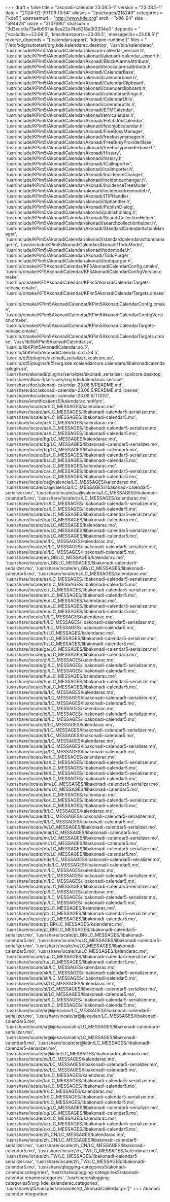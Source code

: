 +++
draft = false
title = "akonadi-calendar 23.08.5-1"
version = "23.08.5-1"
date = "2024-02-20T09:13:54"
aliases = "/packages/218249"
categories = ['kde5']
upstreamurl = "http://www.kde.org"
arch = "x86_64"
size = "594428"
usize = "3137690"
sha1sum = "3d3ecc0a73a4b567ac6ea22a74e82f8a3f2334e0"
depends = "['kcalutils>=23.08.5', 'kmailtransport>=23.08.5', 'messagelib>=23.08.5']"
reverse_depends = "['calendarsupport', 'kdepim-runtime']"
files = "['/etc/xdg/autostart/org.kde.kalendarac.desktop', '/usr/bin/kalendarac', '/usr/include/KPim5/AkonadiCalendar/akonadi-calendar_version.h', '/usr/include/KPim5/AkonadiCalendar/akonadi/akonadi-calendar_export.h', '/usr/include/KPim5/AkonadiCalendar/Akonadi/BlockAlarmsAttribute', '/usr/include/KPim5/AkonadiCalendar/akonadi/blockalarmsattribute.h', '/usr/include/KPim5/AkonadiCalendar/Akonadi/CalendarBase', '/usr/include/KPim5/AkonadiCalendar/akonadi/calendarbase.h', '/usr/include/KPim5/AkonadiCalendar/Akonadi/CalendarClipboard', '/usr/include/KPim5/AkonadiCalendar/akonadi/calendarclipboard.h', '/usr/include/KPim5/AkonadiCalendar/akonadi/calendarsettings.h', '/usr/include/KPim5/AkonadiCalendar/Akonadi/CalendarUtils', '/usr/include/KPim5/AkonadiCalendar/akonadi/calendarutils.h', '/usr/include/KPim5/AkonadiCalendar/Akonadi/ETMCalendar', '/usr/include/KPim5/AkonadiCalendar/akonadi/etmcalendar.h', '/usr/include/KPim5/AkonadiCalendar/Akonadi/FetchJobCalendar', '/usr/include/KPim5/AkonadiCalendar/akonadi/fetchjobcalendar.h', '/usr/include/KPim5/AkonadiCalendar/Akonadi/FreeBusyManager', '/usr/include/KPim5/AkonadiCalendar/akonadi/freebusymanager.h', '/usr/include/KPim5/AkonadiCalendar/Akonadi/FreeBusyProviderBase', '/usr/include/KPim5/AkonadiCalendar/akonadi/freebusyproviderbase.h', '/usr/include/KPim5/AkonadiCalendar/Akonadi/History', '/usr/include/KPim5/AkonadiCalendar/akonadi/history.h', '/usr/include/KPim5/AkonadiCalendar/Akonadi/ICalImporter', '/usr/include/KPim5/AkonadiCalendar/akonadi/icalimporter.h', '/usr/include/KPim5/AkonadiCalendar/Akonadi/IncidenceChanger', '/usr/include/KPim5/AkonadiCalendar/akonadi/incidencechanger.h', '/usr/include/KPim5/AkonadiCalendar/Akonadi/IncidenceTreeModel', '/usr/include/KPim5/AkonadiCalendar/akonadi/incidencetreemodel.h', '/usr/include/KPim5/AkonadiCalendar/Akonadi/ITIPHandler', '/usr/include/KPim5/AkonadiCalendar/akonadi/itiphandler.h', '/usr/include/KPim5/AkonadiCalendar/Akonadi/PublishDialog', '/usr/include/KPim5/AkonadiCalendar/akonadi/publishdialog.h', '/usr/include/KPim5/AkonadiCalendar/Akonadi/SearchCollectionHelper', '/usr/include/KPim5/AkonadiCalendar/akonadi/searchcollectionhelper.h', '/usr/include/KPim5/AkonadiCalendar/Akonadi/StandardCalendarActionManager', '/usr/include/KPim5/AkonadiCalendar/akonadi/standardcalendaractionmanager.h', '/usr/include/KPim5/AkonadiCalendar/Akonadi/TodoModel', '/usr/include/KPim5/AkonadiCalendar/akonadi/todomodel.h', '/usr/include/KPim5/AkonadiCalendar/Akonadi/TodoPurger', '/usr/include/KPim5/AkonadiCalendar/akonadi/todopurger.h', '/usr/lib/cmake/KF5AkonadiCalendar/KF5AkonadiCalendarConfig.cmake', '/usr/lib/cmake/KF5AkonadiCalendar/KF5AkonadiCalendarConfigVersion.cmake', '/usr/lib/cmake/KF5AkonadiCalendar/KPim5AkonadiCalendarTargets-release.cmake', '/usr/lib/cmake/KF5AkonadiCalendar/KPim5AkonadiCalendarTargets.cmake', '/usr/lib/cmake/KPim5AkonadiCalendar/KPim5AkonadiCalendarConfig.cmake', '/usr/lib/cmake/KPim5AkonadiCalendar/KPim5AkonadiCalendarConfigVersion.cmake', '/usr/lib/cmake/KPim5AkonadiCalendar/KPim5AkonadiCalendarTargets-release.cmake', '/usr/lib/cmake/KPim5AkonadiCalendar/KPim5AkonadiCalendarTargets.cmake', '/usr/lib/libKPim5AkonadiCalendar.so', '/usr/lib/libKPim5AkonadiCalendar.so.5', '/usr/lib/libKPim5AkonadiCalendar.so.5.24.5', '/usr/lib/qt5/plugins/akonadi_serializer_kcalcore.so', '/usr/lib/qt5/plugins/kf5/org.kde.kcalendarcore.calendars/libakonadicalendarplugin.so', '/usr/share/akonadi/plugins/serializer/akonadi_serializer_kcalcore.desktop', '/usr/share/dbus-1/services/org.kde.kalendarac.service', '/usr/share/doc/akonadi-calendar-23.08.5/README.md', '/usr/share/doc/akonadi-calendar-23.08.5/README.md.license', '/usr/share/doc/akonadi-calendar-23.08.5/TODO', '/usr/share/knotifications5/kalendarac.notifyrc', '/usr/share/locale/ar/LC_MESSAGES/kalendarac.mo', '/usr/share/locale/ar/LC_MESSAGES/libakonadi-calendar5-serializer.mo', '/usr/share/locale/ar/LC_MESSAGES/libakonadi-calendar5.mo', '/usr/share/locale/az/LC_MESSAGES/kalendarac.mo', '/usr/share/locale/az/LC_MESSAGES/libakonadi-calendar5-serializer.mo', '/usr/share/locale/az/LC_MESSAGES/libakonadi-calendar5.mo', '/usr/share/locale/bg/LC_MESSAGES/kalendarac.mo', '/usr/share/locale/bg/LC_MESSAGES/libakonadi-calendar5-serializer.mo', '/usr/share/locale/bg/LC_MESSAGES/libakonadi-calendar5.mo', '/usr/share/locale/bs/LC_MESSAGES/libakonadi-calendar5-serializer.mo', '/usr/share/locale/bs/LC_MESSAGES/libakonadi-calendar5.mo', '/usr/share/locale/ca/LC_MESSAGES/kalendarac.mo', '/usr/share/locale/ca/LC_MESSAGES/libakonadi-calendar5-serializer.mo', '/usr/share/locale/ca/LC_MESSAGES/libakonadi-calendar5.mo', '/usr/share/locale/ca@valencia/LC_MESSAGES/kalendarac.mo', '/usr/share/locale/ca@valencia/LC_MESSAGES/libakonadi-calendar5-serializer.mo', '/usr/share/locale/ca@valencia/LC_MESSAGES/libakonadi-calendar5.mo', '/usr/share/locale/cs/LC_MESSAGES/kalendarac.mo', '/usr/share/locale/cs/LC_MESSAGES/libakonadi-calendar5-serializer.mo', '/usr/share/locale/cs/LC_MESSAGES/libakonadi-calendar5.mo', '/usr/share/locale/da/LC_MESSAGES/libakonadi-calendar5-serializer.mo', '/usr/share/locale/da/LC_MESSAGES/libakonadi-calendar5.mo', '/usr/share/locale/de/LC_MESSAGES/kalendarac.mo', '/usr/share/locale/de/LC_MESSAGES/libakonadi-calendar5-serializer.mo', '/usr/share/locale/de/LC_MESSAGES/libakonadi-calendar5.mo', '/usr/share/locale/el/LC_MESSAGES/kalendarac.mo', '/usr/share/locale/el/LC_MESSAGES/libakonadi-calendar5-serializer.mo', '/usr/share/locale/el/LC_MESSAGES/libakonadi-calendar5.mo', '/usr/share/locale/en_GB/LC_MESSAGES/kalendarac.mo', '/usr/share/locale/en_GB/LC_MESSAGES/libakonadi-calendar5-serializer.mo', '/usr/share/locale/en_GB/LC_MESSAGES/libakonadi-calendar5.mo', '/usr/share/locale/es/LC_MESSAGES/kalendarac.mo', '/usr/share/locale/es/LC_MESSAGES/libakonadi-calendar5-serializer.mo', '/usr/share/locale/es/LC_MESSAGES/libakonadi-calendar5.mo', '/usr/share/locale/et/LC_MESSAGES/libakonadi-calendar5-serializer.mo', '/usr/share/locale/et/LC_MESSAGES/libakonadi-calendar5.mo', '/usr/share/locale/eu/LC_MESSAGES/kalendarac.mo', '/usr/share/locale/eu/LC_MESSAGES/libakonadi-calendar5-serializer.mo', '/usr/share/locale/eu/LC_MESSAGES/libakonadi-calendar5.mo', '/usr/share/locale/fi/LC_MESSAGES/kalendarac.mo', '/usr/share/locale/fi/LC_MESSAGES/libakonadi-calendar5-serializer.mo', '/usr/share/locale/fi/LC_MESSAGES/libakonadi-calendar5.mo', '/usr/share/locale/fr/LC_MESSAGES/kalendarac.mo', '/usr/share/locale/fr/LC_MESSAGES/libakonadi-calendar5-serializer.mo', '/usr/share/locale/fr/LC_MESSAGES/libakonadi-calendar5.mo', '/usr/share/locale/ga/LC_MESSAGES/libakonadi-calendar5-serializer.mo', '/usr/share/locale/ga/LC_MESSAGES/libakonadi-calendar5.mo', '/usr/share/locale/gl/LC_MESSAGES/kalendarac.mo', '/usr/share/locale/gl/LC_MESSAGES/libakonadi-calendar5-serializer.mo', '/usr/share/locale/gl/LC_MESSAGES/libakonadi-calendar5.mo', '/usr/share/locale/hu/LC_MESSAGES/kalendarac.mo', '/usr/share/locale/hu/LC_MESSAGES/libakonadi-calendar5-serializer.mo', '/usr/share/locale/hu/LC_MESSAGES/libakonadi-calendar5.mo', '/usr/share/locale/ia/LC_MESSAGES/kalendarac.mo', '/usr/share/locale/ia/LC_MESSAGES/libakonadi-calendar5-serializer.mo', '/usr/share/locale/ia/LC_MESSAGES/libakonadi-calendar5.mo', '/usr/share/locale/id/LC_MESSAGES/kalendarac.mo', '/usr/share/locale/id/LC_MESSAGES/libakonadi-calendar5-serializer.mo', '/usr/share/locale/id/LC_MESSAGES/libakonadi-calendar5.mo', '/usr/share/locale/it/LC_MESSAGES/kalendarac.mo', '/usr/share/locale/it/LC_MESSAGES/libakonadi-calendar5-serializer.mo', '/usr/share/locale/it/LC_MESSAGES/libakonadi-calendar5.mo', '/usr/share/locale/ja/LC_MESSAGES/kalendarac.mo', '/usr/share/locale/ja/LC_MESSAGES/libakonadi-calendar5-serializer.mo', '/usr/share/locale/ja/LC_MESSAGES/libakonadi-calendar5.mo', '/usr/share/locale/ka/LC_MESSAGES/kalendarac.mo', '/usr/share/locale/ka/LC_MESSAGES/libakonadi-calendar5-serializer.mo', '/usr/share/locale/ka/LC_MESSAGES/libakonadi-calendar5.mo', '/usr/share/locale/kk/LC_MESSAGES/libakonadi-calendar5-serializer.mo', '/usr/share/locale/kk/LC_MESSAGES/libakonadi-calendar5.mo', '/usr/share/locale/km/LC_MESSAGES/libakonadi-calendar5-serializer.mo', '/usr/share/locale/km/LC_MESSAGES/libakonadi-calendar5.mo', '/usr/share/locale/ko/LC_MESSAGES/kalendarac.mo', '/usr/share/locale/ko/LC_MESSAGES/libakonadi-calendar5-serializer.mo', '/usr/share/locale/ko/LC_MESSAGES/libakonadi-calendar5.mo', '/usr/share/locale/lt/LC_MESSAGES/kalendarac.mo', '/usr/share/locale/lt/LC_MESSAGES/libakonadi-calendar5-serializer.mo', '/usr/share/locale/lt/LC_MESSAGES/libakonadi-calendar5.mo', '/usr/share/locale/lv/LC_MESSAGES/libakonadi-calendar5-serializer.mo', '/usr/share/locale/mai/LC_MESSAGES/libakonadi-calendar5.mo', '/usr/share/locale/mr/LC_MESSAGES/libakonadi-calendar5-serializer.mo', '/usr/share/locale/mr/LC_MESSAGES/libakonadi-calendar5.mo', '/usr/share/locale/nb/LC_MESSAGES/libakonadi-calendar5-serializer.mo', '/usr/share/locale/nb/LC_MESSAGES/libakonadi-calendar5.mo', '/usr/share/locale/nds/LC_MESSAGES/libakonadi-calendar5-serializer.mo', '/usr/share/locale/nds/LC_MESSAGES/libakonadi-calendar5.mo', '/usr/share/locale/nl/LC_MESSAGES/kalendarac.mo', '/usr/share/locale/nl/LC_MESSAGES/libakonadi-calendar5-serializer.mo', '/usr/share/locale/nl/LC_MESSAGES/libakonadi-calendar5.mo', '/usr/share/locale/pa/LC_MESSAGES/libakonadi-calendar5-serializer.mo', '/usr/share/locale/pl/LC_MESSAGES/kalendarac.mo', '/usr/share/locale/pl/LC_MESSAGES/libakonadi-calendar5-serializer.mo', '/usr/share/locale/pl/LC_MESSAGES/libakonadi-calendar5.mo', '/usr/share/locale/pt/LC_MESSAGES/kalendarac.mo', '/usr/share/locale/pt/LC_MESSAGES/libakonadi-calendar5-serializer.mo', '/usr/share/locale/pt/LC_MESSAGES/libakonadi-calendar5.mo', '/usr/share/locale/pt_BR/LC_MESSAGES/kalendarac.mo', '/usr/share/locale/pt_BR/LC_MESSAGES/libakonadi-calendar5-serializer.mo', '/usr/share/locale/pt_BR/LC_MESSAGES/libakonadi-calendar5.mo', '/usr/share/locale/ro/LC_MESSAGES/libakonadi-calendar5-serializer.mo', '/usr/share/locale/ro/LC_MESSAGES/libakonadi-calendar5.mo', '/usr/share/locale/ru/LC_MESSAGES/kalendarac.mo', '/usr/share/locale/ru/LC_MESSAGES/libakonadi-calendar5-serializer.mo', '/usr/share/locale/ru/LC_MESSAGES/libakonadi-calendar5.mo', '/usr/share/locale/sk/LC_MESSAGES/kalendarac.mo', '/usr/share/locale/sk/LC_MESSAGES/libakonadi-calendar5-serializer.mo', '/usr/share/locale/sk/LC_MESSAGES/libakonadi-calendar5.mo', '/usr/share/locale/sl/LC_MESSAGES/kalendarac.mo', '/usr/share/locale/sl/LC_MESSAGES/libakonadi-calendar5-serializer.mo', '/usr/share/locale/sl/LC_MESSAGES/libakonadi-calendar5.mo', '/usr/share/locale/sr/LC_MESSAGES/libakonadi-calendar5-serializer.mo', '/usr/share/locale/sr/LC_MESSAGES/libakonadi-calendar5.mo', '/usr/share/locale/sr@ijekavian/LC_MESSAGES/libakonadi-calendar5-serializer.mo', '/usr/share/locale/sr@ijekavian/LC_MESSAGES/libakonadi-calendar5.mo', '/usr/share/locale/sr@ijekavianlatin/LC_MESSAGES/libakonadi-calendar5-serializer.mo', '/usr/share/locale/sr@ijekavianlatin/LC_MESSAGES/libakonadi-calendar5.mo', '/usr/share/locale/sr@latin/LC_MESSAGES/libakonadi-calendar5-serializer.mo', '/usr/share/locale/sr@latin/LC_MESSAGES/libakonadi-calendar5.mo', '/usr/share/locale/sv/LC_MESSAGES/kalendarac.mo', '/usr/share/locale/sv/LC_MESSAGES/libakonadi-calendar5-serializer.mo', '/usr/share/locale/sv/LC_MESSAGES/libakonadi-calendar5.mo', '/usr/share/locale/ta/LC_MESSAGES/kalendarac.mo', '/usr/share/locale/ta/LC_MESSAGES/libakonadi-calendar5-serializer.mo', '/usr/share/locale/ta/LC_MESSAGES/libakonadi-calendar5.mo', '/usr/share/locale/tr/LC_MESSAGES/kalendarac.mo', '/usr/share/locale/tr/LC_MESSAGES/libakonadi-calendar5-serializer.mo', '/usr/share/locale/tr/LC_MESSAGES/libakonadi-calendar5.mo', '/usr/share/locale/ug/LC_MESSAGES/libakonadi-calendar5-serializer.mo', '/usr/share/locale/ug/LC_MESSAGES/libakonadi-calendar5.mo', '/usr/share/locale/uk/LC_MESSAGES/kalendarac.mo', '/usr/share/locale/uk/LC_MESSAGES/libakonadi-calendar5-serializer.mo', '/usr/share/locale/uk/LC_MESSAGES/libakonadi-calendar5.mo', '/usr/share/locale/zh_CN/LC_MESSAGES/kalendarac.mo', '/usr/share/locale/zh_CN/LC_MESSAGES/libakonadi-calendar5-serializer.mo', '/usr/share/locale/zh_CN/LC_MESSAGES/libakonadi-calendar5.mo', '/usr/share/locale/zh_TW/LC_MESSAGES/kalendarac.mo', '/usr/share/locale/zh_TW/LC_MESSAGES/libakonadi-calendar5-serializer.mo', '/usr/share/locale/zh_TW/LC_MESSAGES/libakonadi-calendar5.mo', '/usr/share/qlogging-categories5/akonadi-calendar.categories', '/usr/share/qlogging-categories5/akonadi-calendar.renamecategories', '/usr/share/qlogging-categories5/org_kde_kalendarac.categories', '/usr/share/qt5/mkspecs/modules/qt_AkonadiCalendar.pri']"
+++
Akonadi calendar integration